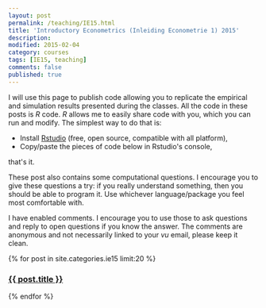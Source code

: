 ```yaml
---
layout: post
permalink: /teaching/IE15.html
title: 'Introductory Econometrics (Inleiding Econometrie 1) 2015'
description: 
modified: 2015-02-04
category: courses
tags: [IE15, teaching]
comments: false 
published: true
---
```


I will use this page to publish code allowing you to replicate the empirical and simulation results presented during the classes. 
All the code in these posts is *R* code. *R* allows me to easily share code with you, which you can run and modify. The simplest way to do that is:

 * Install [Rstudio](http://www.rstudio.com) (free, open source, compatible with all platform),
 * Copy/paste the pieces of code below in Rstudio's console,
 
that's it. 

These post also contains some computational questions. I encourage you to give these questions a try: if you really understand something, then you should be able to program it. Use whichever language/package you feel most comfortable with.    

I have enabled comments. I encourage you to use those to ask questions and reply to open questions if you know the answer. The comments are anonymous and not necessarily linked to your *vu* email, please keep it clean.  


{% for post in site.categories.ie15 limit:20 %} 
<article>
<h3><a href="{{ site.url }}{{ post.url }}">{{ post.title }}</a></h3>
<!---<span class="entry-date"><time datetime="{{ post.date | date_to_xmlschema }}">{{ post.date | date: "%B %Y" }}</time></span>-->
</article>
{% endfor %}
